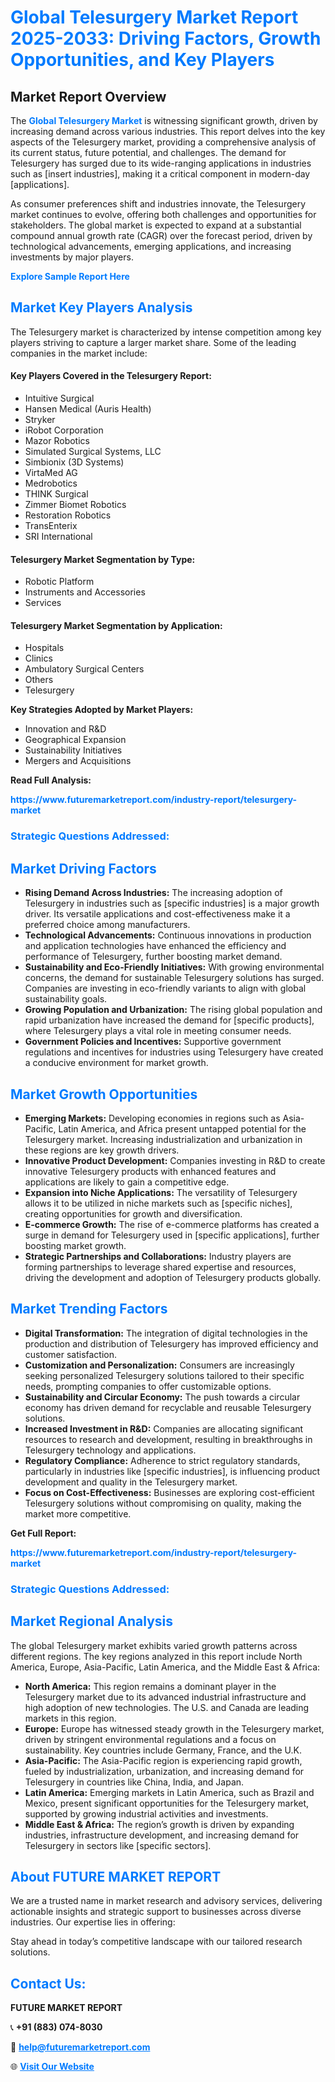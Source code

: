 <h1 style="color: #007BFF;">Global Telesurgery Market Report 2025-2033: Driving Factors, Growth Opportunities, and Key Players</h1>

<section id="overview">
<h2>Market Report Overview</h2>
<p>The <a href="https://www.futuremarketreport.com/industry-report/telesurgery-market" style="color: #007BFF; text-decoration: none;"><strong>Global Telesurgery Market</strong></a> is witnessing significant growth, driven by increasing demand across various industries. This report delves into the key aspects of the Telesurgery market, providing a comprehensive analysis of its current status, future potential, and challenges. The demand for Telesurgery has surged due to its wide-ranging applications in industries such as [insert industries], making it a critical component in modern-day [applications].</p>
<p>As consumer preferences shift and industries innovate, the Telesurgery market continues to evolve, offering both challenges and opportunities for stakeholders. The global market is expected to expand at a substantial compound annual growth rate (CAGR) over the forecast period, driven by technological advancements, emerging applications, and increasing investments by major players.</p>
</section>

<section id="overview">
<p><a href="https://www.futuremarketreport.com/request-sample/reportId=127420" style="color: #007BFF; text-decoration: none;"><strong>Explore Sample Report Here</strong></a></p>
</section>

<section id="key-players">
<h2 style="color: #007BFF;">Market Key Players Analysis</h2>
<p>The Telesurgery market is characterized by intense competition among key players striving to capture a larger market share. Some of the leading companies in the market include:</p>
<h4>Key Players Covered in the Telesurgery Report:</h4>
<ul><li>Intuitive Surgical</li><li>Hansen Medical (Auris Health)</li><li>Stryker</li><li>iRobot Corporation</li><li>Mazor Robotics</li><li>Simulated Surgical Systems, LLC</li><li>Simbionix (3D Systems)</li><li>VirtaMed AG</li><li>Medrobotics</li><li>THINK Surgical</li><li>Zimmer Biomet Robotics</li><li>Restoration Robotics</li><li>TransEnterix</li><li>SRI International</li></ul>
<h4>Telesurgery Market Segmentation by Type:</h4>
<ul><li>Robotic Platform</li><li>Instruments and Accessories</li><li>Services</li></ul>

<h4>Telesurgery Market Segmentation by Application:</h4>
<ul><li>Hospitals</li><li>Clinics</li><li>Ambulatory Surgical Centers</li><li>Others</li><li>Telesurgery</li></ul>
<p><strong>Key Strategies Adopted by Market Players:</strong></p>
<ul>
<li>Innovation and R&D</li>
<li>Geographical Expansion</li>
<li>Sustainability Initiatives</li>
<li>Mergers and Acquisitions</li>
</ul>
</section>

<section>
<p><strong>Read Full Analysis: </strong></p><a href="https://www.futuremarketreport.com/industry-report/telesurgery-market" style="color: #007BFF; text-decoration: none;"><strong>https://www.futuremarketreport.com/industry-report/telesurgery-market</strong></a>
<h3 style="color: #007BFF;">Strategic Questions Addressed:</h3>
</section>

<section id="driving-factors">
<h2 style="color: #007BFF;">Market Driving Factors</h2>
<ul>
<li><strong>Rising Demand Across Industries:</strong> The increasing adoption of Telesurgery in industries such as [specific industries] is a major growth driver. Its versatile applications and cost-effectiveness make it a preferred choice among manufacturers.</li>
<li><strong>Technological Advancements:</strong> Continuous innovations in production and application technologies have enhanced the efficiency and performance of Telesurgery, further boosting market demand.</li>
<li><strong>Sustainability and Eco-Friendly Initiatives:</strong> With growing environmental concerns, the demand for sustainable Telesurgery solutions has surged. Companies are investing in eco-friendly variants to align with global sustainability goals.</li>
<li><strong>Growing Population and Urbanization:</strong> The rising global population and rapid urbanization have increased the demand for [specific products], where Telesurgery plays a vital role in meeting consumer needs.</li>
<li><strong>Government Policies and Incentives:</strong> Supportive government regulations and incentives for industries using Telesurgery have created a conducive environment for market growth.</li>
</ul>
</section>

<section id="growth-opportunities">
<h2 style="color: #007BFF;">Market Growth Opportunities</h2>
<ul>
<li><strong>Emerging Markets:</strong> Developing economies in regions such as Asia-Pacific, Latin America, and Africa present untapped potential for the Telesurgery market. Increasing industrialization and urbanization in these regions are key growth drivers.</li>
<li><strong>Innovative Product Development:</strong> Companies investing in R&D to create innovative Telesurgery products with enhanced features and applications are likely to gain a competitive edge.</li>
<li><strong>Expansion into Niche Applications:</strong> The versatility of Telesurgery allows it to be utilized in niche markets such as [specific niches], creating opportunities for growth and diversification.</li>
<li><strong>E-commerce Growth:</strong> The rise of e-commerce platforms has created a surge in demand for Telesurgery used in [specific applications], further boosting market growth.</li>
<li><strong>Strategic Partnerships and Collaborations:</strong> Industry players are forming partnerships to leverage shared expertise and resources, driving the development and adoption of Telesurgery products globally.</li>
</ul>
</section>

<section id="trending-factors">
<h2 style="color: #007BFF;">Market Trending Factors</h2>
<ul>
<li><strong>Digital Transformation:</strong> The integration of digital technologies in the production and distribution of Telesurgery has improved efficiency and customer satisfaction.</li>
<li><strong>Customization and Personalization:</strong> Consumers are increasingly seeking personalized Telesurgery solutions tailored to their specific needs, prompting companies to offer customizable options.</li>
<li><strong>Sustainability and Circular Economy:</strong> The push towards a circular economy has driven demand for recyclable and reusable Telesurgery solutions.</li>
<li><strong>Increased Investment in R&D:</strong> Companies are allocating significant resources to research and development, resulting in breakthroughs in Telesurgery technology and applications.</li>
<li><strong>Regulatory Compliance:</strong> Adherence to strict regulatory standards, particularly in industries like [specific industries], is influencing product development and quality in the Telesurgery market.</li>
<li><strong>Focus on Cost-Effectiveness:</strong> Businesses are exploring cost-efficient Telesurgery solutions without compromising on quality, making the market more competitive.</li>
</ul>
</section>

<section>
<p><strong>Get Full Report: </strong></p><a href="https://www.futuremarketreport.com/industry-report/telesurgery-market" style="color: #007BFF; text-decoration: none;"><strong>https://www.futuremarketreport.com/industry-report/telesurgery-market</strong></a>
<h3 style="color: #007BFF;">Strategic Questions Addressed:</h3>
</section>


<section id="regional-analysis">
<h2 style="color: #007BFF;">Market Regional Analysis</h2>
<p>The global Telesurgery market exhibits varied growth patterns across different regions. The key regions analyzed in this report include North America, Europe, Asia-Pacific, Latin America, and the Middle East & Africa:</p>
<ul>
<li><strong>North America:</strong> This region remains a dominant player in the Telesurgery market due to its advanced industrial infrastructure and high adoption of new technologies. The U.S. and Canada are leading markets in this region.</li>
<li><strong>Europe:</strong> Europe has witnessed steady growth in the Telesurgery market, driven by stringent environmental regulations and a focus on sustainability. Key countries include Germany, France, and the U.K.</li>
<li><strong>Asia-Pacific:</strong> The Asia-Pacific region is experiencing rapid growth, fueled by industrialization, urbanization, and increasing demand for Telesurgery in countries like China, India, and Japan.</li>
<li><strong>Latin America:</strong> Emerging markets in Latin America, such as Brazil and Mexico, present significant opportunities for the Telesurgery market, supported by growing industrial activities and investments.</li>
<li><strong>Middle East & Africa:</strong> The region’s growth is driven by expanding industries, infrastructure development, and increasing demand for Telesurgery in sectors like [specific sectors].</li>
</ul>
</section>

<footer>
<h2 style="color: #007BFF;">About FUTURE MARKET REPORT</h2>
<p>We are a trusted name in market research and advisory services, delivering actionable insights and strategic support to businesses across diverse industries. Our expertise lies in offering:</p>

<p>Stay ahead in today’s competitive landscape with our tailored research solutions.</p>

<h2 style="color: #007BFF;">Contact Us:</h2>
<p><strong>FUTURE MARKET REPORT</strong></p>
<p>📞 <strong>+91 (883) 074-8030</strong></p>
<p>📧 <strong><a href="mailto:help@futuremarketreport.com" style="color: #007BFF;">help@futuremarketreport.com</a></strong></p>
<p>🌐 <strong><a href="https://www.futuremarketreport.com/" style="color: #007BFF;">Visit Our Website</a></strong></p>
</footer>
